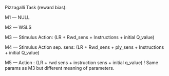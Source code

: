 Pizzagalli Task (reward bias):

M1 — NULL

M2 — WSLS

M3 — Stimulus Action: (LR + Rwd_sens + Instructions + initial Q_value)

M4 — Stimulus Action sep. sens: (LR + Rwd_sens + ply_sens + Instructions + initial Q_value)

M5 — Action : (LR + rwd sens + instruction sens + initial q_value) ! Same params as M3 but different meaning of parameters.
